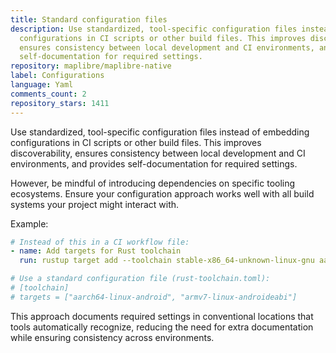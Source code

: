 ```yaml
---
title: Standard configuration files
description: Use standardized, tool-specific configuration files instead of embedding
  configurations in CI scripts or other build files. This improves discoverability,
  ensures consistency between local development and CI environments, and provides
  self-documentation for required settings.
repository: maplibre/maplibre-native
label: Configurations
language: Yaml
comments_count: 2
repository_stars: 1411
---
```


Use standardized, tool-specific configuration files instead of embedding configurations in CI scripts or other build files. This improves discoverability, ensures consistency between local development and CI environments, and provides self-documentation for required settings.

However, be mindful of introducing dependencies on specific tooling ecosystems. Ensure your configuration approach works well with all build systems your project might interact with.

Example:
```yaml
# Instead of this in a CI workflow file:
- name: Add targets for Rust toolchain
  run: rustup target add --toolchain stable-x86_64-unknown-linux-gnu aarch64-linux-android

# Use a standard configuration file (rust-toolchain.toml):
# [toolchain]
# targets = ["aarch64-linux-android", "armv7-linux-androideabi"]
```

This approach documents required settings in conventional locations that tools automatically recognize, reducing the need for extra documentation while ensuring consistency across environments.